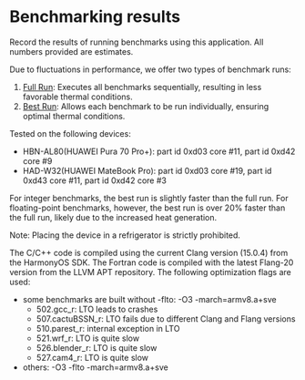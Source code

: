 # Benchmarking results

Record the results of running benchmarks using this application. All numbers provided are estimates.

Due to fluctuations in performance, we offer two types of benchmark runs:

1. [Full Run](./full/): Executes all benchmarks sequentially, resulting in less favorable thermal conditions.
2. [Best Run](./best/): Allows each benchmark to be run individually, ensuring optimal thermal conditions.

Tested on the following devices:

- HBN-AL80(HUAWEI Pura 70 Pro+): part id 0xd03 core #11, part id 0xd42 core #9
- HAD-W32(HUAWEI MateBook Pro): part id 0xd03 core #19, part id 0xd43 core #11, part id 0xd42 core #3

For integer benchmarks, the best run is slightly faster than the full run. For floating-point benchmarks, however, the best run is over 20% faster than the full run, likely due to the increased heat generation.

Note: Placing the device in a refrigerator is strictly prohibited.

The C/C++ code is compiled using the current Clang version (15.0.4) from the HarmonyOS SDK. The Fortran code is compiled with the latest Flang-20 version from the LLVM APT repository. The following optimization flags are used:

- some benchmarks are built without -flto: -O3 -march=armv8.a+sve
	- 502.gcc_r: LTO leads to crashes
	- 507.cactuBSSN_r: LTO fails due to different Clang and Flang versions
	- 510.parest_r: internal exception in LTO
	- 521.wrf_r: LTO is quite slow
	- 526.blender_r: LTO is quite slow
	- 527.cam4_r: LTO is quite slow
- others: -O3 -flto -march=armv8.a+sve

